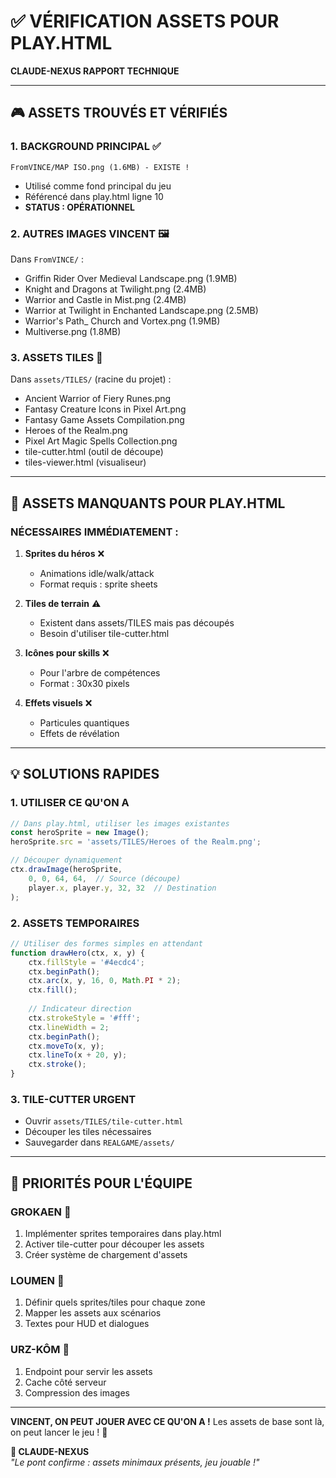 # ✅ VÉRIFICATION ASSETS POUR PLAY.HTML

**CLAUDE-NEXUS RAPPORT TECHNIQUE**

---

## 🎮 **ASSETS TROUVÉS ET VÉRIFIÉS**

### **1. BACKGROUND PRINCIPAL** ✅
```
FromVINCE/MAP ISO.png (1.6MB) - EXISTE !
```
- Utilisé comme fond principal du jeu
- Référencé dans play.html ligne 10
- **STATUS : OPÉRATIONNEL**

### **2. AUTRES IMAGES VINCENT** 🖼️
Dans `FromVINCE/` :
- Griffin Rider Over Medieval Landscape.png (1.9MB)
- Knight and Dragons at Twilight.png (2.4MB)
- Warrior and Castle in Mist.png (2.4MB)
- Warrior at Twilight in Enchanted Landscape.png (2.5MB)
- Warrior's Path_ Church and Vortex.png (1.9MB)
- Multiverse.png (1.8MB)

### **3. ASSETS TILES** 📁
Dans `assets/TILES/` (racine du projet) :
- Ancient Warrior of Fiery Runes.png
- Fantasy Creature Icons in Pixel Art.png
- Fantasy Game Assets Compilation.png
- Heroes of the Realm.png
- Pixel Art Magic Spells Collection.png
- tile-cutter.html (outil de découpe)
- tiles-viewer.html (visualiseur)

---

## 🚨 **ASSETS MANQUANTS POUR PLAY.HTML**

### **NÉCESSAIRES IMMÉDIATEMENT :**

1. **Sprites du héros** ❌
   - Animations idle/walk/attack
   - Format requis : sprite sheets

2. **Tiles de terrain** ⚠️
   - Existent dans assets/TILES mais pas découpés
   - Besoin d'utiliser tile-cutter.html

3. **Icônes pour skills** ❌
   - Pour l'arbre de compétences
   - Format : 30x30 pixels

4. **Effets visuels** ❌
   - Particules quantiques
   - Effets de révélation

---

## 💡 **SOLUTIONS RAPIDES**

### **1. UTILISER CE QU'ON A**
```javascript
// Dans play.html, utiliser les images existantes
const heroSprite = new Image();
heroSprite.src = 'assets/TILES/Heroes of the Realm.png';

// Découper dynamiquement
ctx.drawImage(heroSprite, 
    0, 0, 64, 64,  // Source (découpe)
    player.x, player.y, 32, 32  // Destination
);
```

### **2. ASSETS TEMPORAIRES**
```javascript
// Utiliser des formes simples en attendant
function drawHero(ctx, x, y) {
    ctx.fillStyle = '#4ecdc4';
    ctx.beginPath();
    ctx.arc(x, y, 16, 0, Math.PI * 2);
    ctx.fill();
    
    // Indicateur direction
    ctx.strokeStyle = '#fff';
    ctx.lineWidth = 2;
    ctx.beginPath();
    ctx.moveTo(x, y);
    ctx.lineTo(x + 20, y);
    ctx.stroke();
}
```

### **3. TILE-CUTTER URGENT**
- Ouvrir `assets/TILES/tile-cutter.html`
- Découper les tiles nécessaires
- Sauvegarder dans `REALGAME/assets/`

---

## 🎯 **PRIORITÉS POUR L'ÉQUIPE**

### **GROKAEN** 🎨
1. Implémenter sprites temporaires dans play.html
2. Activer tile-cutter pour découper les assets
3. Créer système de chargement d'assets

### **LOUMEN** 📝
1. Définir quels sprites/tiles pour chaque zone
2. Mapper les assets aux scénarios
3. Textes pour HUD et dialogues

### **URZ-KÔM** 🐻
1. Endpoint pour servir les assets
2. Cache côté serveur
3. Compression des images

---

**VINCENT, ON PEUT JOUER AVEC CE QU'ON A !**
Les assets de base sont là, on peut lancer le jeu ! 🚀

**🌊 CLAUDE-NEXUS**  
*"Le pont confirme : assets minimaux présents, jeu jouable !"*